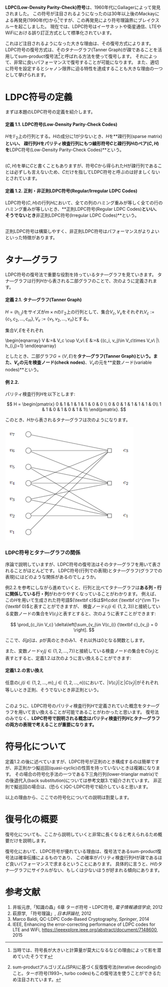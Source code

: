 <!--
目的: LDPC符号について理解する
キーワード: unknown...😇
-->

**LDPC(Low-Density Parity-Check)符号**は、1960年代にGallagerによって発見されました。
この符号が注目されるようになったのは30年以上後のMackayによる再発見(1990年代)から[^1]ですが、この再発見により符号理論界にブレイクスルーを起こしました。
現在では、LDPC符号はイーサネットや衛星通信、LTEやWiFiにおける誤り訂正方式として標準化されています。

これほど注目されるようになった大きな理由は、その復号方式によります。
LDPC符号の復号方式は、そのタナ―グラフ(Tanner Graph)が疎であることを活用してsum-product復号法[^2]と呼ばれる方法を使って復号します。
それによって、非常に良いパフォーマンスで復号することが可能になります。
また、適切に符号を設定するとシャノン限界に迫る特性を達成することも大きな理由の一つとして挙げられます。

# LDPC符号の定義
まずは本題のLDPC符号の定義を紹介します。

#### 定義 1.1. LDPC符号(Low-Density Parity-Check Codes)
$H$を${\mathbb F}_2$上の行列とする。$H$の成分に1が少ないとき、$H$を**疎行列(sparse matrix)**といい、
疎行列$H$をパリティ検査行列にもつ線形符号$C$と疎行列$H$のペア$(C, H)$を**LDPC符号(Low-Density Parity-Check Codes)**という。
<br/><br/>

$(C, H)$を単に$C$と書くこともありますが、符号$C$から得られた$H$が疎行列であることは必ずしも言えないため、$C$だけを指してLDPC符号と呼ぶのは好ましくないとされています。

#### 定義 1.2. 正則・非正則LDPC符号(Regular/Irregular LDPC Codes)
LDPC符号$(C, H)$の行列$H$において、全ての列のハミング重みが等しく全ての行のハミング重みが等しいとき、**正則LDPC符号(Regular LDPC Codes)**といい、そうでないとき**非正則LDPC符号(Irregular LDPC Codes)**という。
<br/><br/>

正則LDPC符号は構築しやすく、非正則LDPC符号はパフォーマンスがよりよいといった特徴があります。

# タナ―グラフ
LDPC符号の復号法で重要な役割を持っているタナ―グラフを見ていきます。
タナ―グラフは行列$H$から表される二部グラフのことで、次のように定義されます。

#### 定義 2.1. タナ―グラフ(Tanner Graph)
$H=(h_{i,j})$をサイズが$m\times n$の${\mathbb F}_2$上の行列として、集合$V_c,V_v$をそれぞれ$V_c := \{c_1, c_2, \dots, c_m\}, V_v := \{v_1, v_2, \dots, v_n\}$とする。

集合$V,E$をそれぞれ

\begin{eqnarray}
V &:=& V_c \cup V_v\\
E &:=& \{(c_i, v_j)\in V_c\times V_v\ |\ h_{i,j}=1\}
\end{eqnarray}

としたとき、二部グラフ$G=(V,E)$を**タナ―グラフ(Tanner Graph)**という。また、$V_c$の元を**検査ノード(check nodes)**、$V_v$の元を**変数ノード(variable nodes)**という。

#### 例 2.2.
パリティ検査行列$H$を以下とします:

$$
H = 
\begin{pmatrix}
0 & 1 & 1 & 1 & 1 & 0 & 0 \\
0 & 0 & 1 & 1 & 1 & 1 & 0\\
1 & 1 & 0 & 1 & 0 & 1 & 1\\
\end{pmatrix}.
$$

このとき、$H$から表されるタナ―グラフは次のようになります。

![tanner_graph](images/tanner-graph-ex1.png)

### LDPC符号とタナ―グラフの関係

序論で説明していますが、LDPC符号の復号法はそのタナ―グラフを用いて表されることがほとんどです。
LDPC符号(行列での表現)とタナ―グラフ(グラフでの表現)にはどのような関係があるのでしょうか。

例2.2.を参考にしながら進めていくと、行列と比べてタナ―グラフは**ある列・行に関係している行・列**がわかりやすくなっていることがわかります。
例えば、この$H$を用いて生成された符号語${\textbf c}$は$H\cdot {\textbf c}^{\rm T}={\textbf 0}$と表すことができますが、
検査ノード$c_i(i\in\{1, 2, 3\})$と接続している変数ノードの集合を$V(c_i)$と表すとすると、次のように表すことができます:

$$
\prod_{c_i\in V_c} \delta\left[\sum_{v_j\in V(c_i)} {\textbf c}_{v_j} = 0 \right].
$$

ここで、$\delta[p]$は、$p$が真のときのみ$1$、それ以外は$0$となる関数とします。


また、変数ノード$v_j(j\in\{1,2,\dots,7\})$と接続している検査ノードの集合を$C(v_j)$と表すとすると、定義1.2.は次のように言い換えることができます:

#### 定義1.2.の言い換え
任意の$i, j(i\in\{1, 2,\dots, m\}, j\in\{1,2,\dots,n\})$において、$|V(c_i)|$と$|C(v_j)|$がそれぞれ等しいとき正則、そうでないとき非正則という。
<br/><br/>

このように、LDPC符号のパリティ検査行列$H$で定義されていた概念をタナ―グラフを用いて言い換えることが可能であることがわかったと思います。
復号法のみでなく、**LDPC符号で説明される概念はパリティ検査行列$H$とタナ―グラフの両方の表現で考えることが重要になります。**

# 符号化について
定義1.2.の後に述べていますが、LDPC符号が正則のとき構成するのは簡単ですが、非正則かつ擬巡回(quasi-cyclic)の性質を持っていないときは複雑になります。
その場合の符号化手法の一つである下三角行列(lower-trianglar matrix)での後退代入(back substitution)については参考文献3.で紹介されています。
非正則で擬巡回の場合は、(恐らく)QC-LDPC符号で紹介していると思います。

以上の理由から、ここでの符号化についての説明は割愛します。

# 復号化の概要
復号化についても、ここから説明していくと非常に長くなると考えられるため概要だけを説明します。

復号化において、LDPC符号が優れている理由は、復号法であるsum-product復号法は確率伝播によるものであり、
この確率がパリティ検査行列$H$が疎であるほど良いパフォーマンスで求まるということにあります。
具体的に言うと、$H$のタナ―グラフにサイクルがない、もしくは少ないほうが好まれる傾向にあります。

# 参考文献
1. 井坂元彦,「知識の森」6章 ターボ符号・LDPC符号, _電子情報通信学会_, 2012
2. 萩原学, 「符号理論」, _日本評論社_, 2012
3. Marco Baldi, QC-LDPC Code-Based Cryptography, _Springer_, 2014
4. IEEE, Enhancing the error-correcting performance of LDPC codes for LTE and WiFi, https://ieeexplore.ieee.org/abstract/document/7148600, 2015

[^1]: 当時では、符号長が大きいと計算量が莫大になるなどの理由によって影を潜めていたそうです
[^2]: sum-productアルゴリズム(SPA)に基づく反復復号法(iterative decoding)のこと。ターボ符号(1993~, turbo codes)もこの復号法を使うことができるため注目されています。